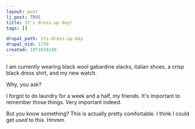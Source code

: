 ```yaml
--- 
layout: post
lj_post: TRUE
title: It's dress-up day!
tags: []

drupal_path: its-dress-up-day
drupal_nid: 1739
created: 1071834240
---
```

I am currently wearing black wool gabardine slacks, italian shoes, a crisp black dress shirt, and my new watch.

Why, you ask?

I forgot to do laundry for a week and a half, my friends. It's important to remember those things. Very important indeed.

But you know something? This is actually pretty comfortable. I think I could get <i>used</i> to this. Hmmm.
